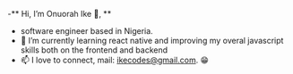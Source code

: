 -** Hi, I’m Onuorah Ike 👋, **
- software engineer based in Nigeria.
- 🌱 I’m currently learning react native and improving my overal javascript skills both on the frontend and backend
- 📫 I love to connect, mail: ikecodes@gmail.com.
😁

<!---
ikecodes/ikecodes is a ✨ special ✨ repository because its `README.md` (this file) appears on your GitHub profile.
You can click the Preview link to take a look at your changes.
--->
